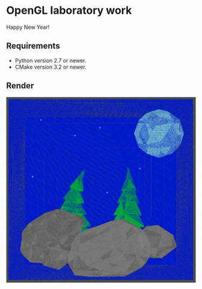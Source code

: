 # OpenGL laboratory work
Happy New Year!
## Requirements
* Python version 2.7 or newer.
* CMake version 3.2 or newer.
## Render
![render](render.png)
